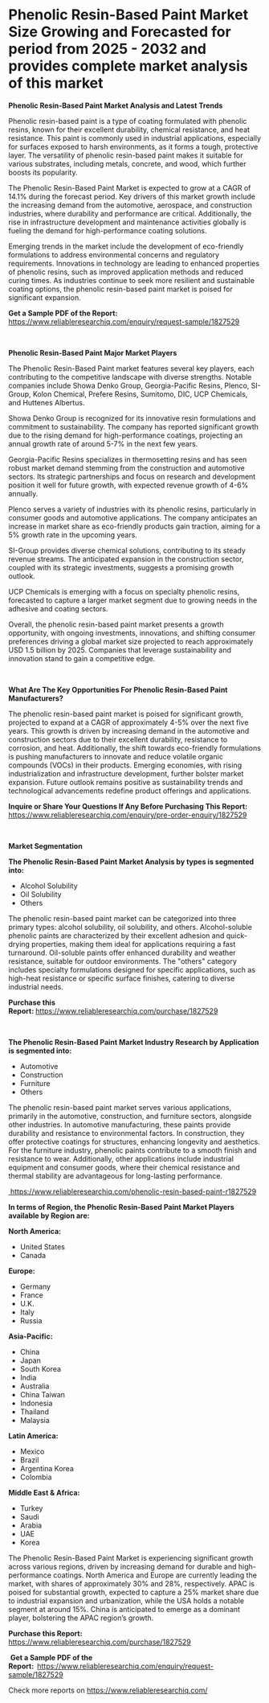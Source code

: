 <p><h1>Phenolic Resin-Based Paint Market Size Growing and Forecasted for period from 2025 - 2032 and provides complete market analysis of this market</h1></p><p><strong>Phenolic Resin-Based Paint Market Analysis and Latest Trends</strong></p>
<p><p>Phenolic resin-based paint is a type of coating formulated with phenolic resins, known for their excellent durability, chemical resistance, and heat resistance. This paint is commonly used in industrial applications, especially for surfaces exposed to harsh environments, as it forms a tough, protective layer. The versatility of phenolic resin-based paint makes it suitable for various substrates, including metals, concrete, and wood, which further boosts its popularity.</p><p>The Phenolic Resin-Based Paint Market is expected to grow at a CAGR of 14.1% during the forecast period. Key drivers of this market growth include the increasing demand from the automotive, aerospace, and construction industries, where durability and performance are critical. Additionally, the rise in infrastructure development and maintenance activities globally is fueling the demand for high-performance coating solutions.</p><p>Emerging trends in the market include the development of eco-friendly formulations to address environmental concerns and regulatory requirements. Innovations in technology are leading to enhanced properties of phenolic resins, such as improved application methods and reduced curing times. As industries continue to seek more resilient and sustainable coating options, the phenolic resin-based paint market is poised for significant expansion.</p></p>
<p><strong>Get a Sample PDF of the Report:&nbsp;</strong> <a href="https://www.reliableresearchiq.com/enquiry/request-sample/1827529?utm_campaign=1870&utm_medium=2&utm_source=Github&utm_content=ia&utm_term=03022025&utm_id=phenolic-resin-based-paint">https://www.reliableresearchiq.com/enquiry/request-sample/1827529</a></p>
<p>&nbsp;</p>
<p><strong>Phenolic Resin-Based Paint Major Market Players</strong></p>
<p><p>The Phenolic Resin-Based Paint market features several key players, each contributing to the competitive landscape with diverse strengths. Notable companies include Showa Denko Group, Georgia-Pacific Resins, Plenco, SI-Group, Kolon Chemical, Prefere Resins, Sumitomo, DIC, UCP Chemicals, and Huttenes Albertus.</p><p>Showa Denko Group is recognized for its innovative resin formulations and commitment to sustainability. The company has reported significant growth due to the rising demand for high-performance coatings, projecting an annual growth rate of around 5-7% in the next few years.</p><p>Georgia-Pacific Resins specializes in thermosetting resins and has seen robust market demand stemming from the construction and automotive sectors. Its strategic partnerships and focus on research and development position it well for future growth, with expected revenue growth of 4-6% annually.</p><p>Plenco serves a variety of industries with its phenolic resins, particularly in consumer goods and automotive applications. The company anticipates an increase in market share as eco-friendly products gain traction, aiming for a 5% growth rate in the upcoming years.</p><p>SI-Group provides diverse chemical solutions, contributing to its steady revenue streams. The anticipated expansion in the construction sector, coupled with its strategic investments, suggests a promising growth outlook.</p><p>UCP Chemicals is emerging with a focus on specialty phenolic resins, forecasted to capture a larger market segment due to growing needs in the adhesive and coating sectors.</p><p>Overall, the phenolic resin-based paint market presents a growth opportunity, with ongoing investments, innovations, and shifting consumer preferences driving a global market size projected to reach approximately USD 1.5 billion by 2025. Companies that leverage sustainability and innovation stand to gain a competitive edge.</p></p>
<p>&nbsp;</p>
<p><strong>What Are The Key Opportunities For Phenolic Resin-Based Paint Manufacturers?</strong></p>
<p><p>The phenolic resin-based paint market is poised for significant growth, projected to expand at a CAGR of approximately 4-5% over the next five years. This growth is driven by increasing demand in the automotive and construction sectors due to their excellent durability, resistance to corrosion, and heat. Additionally, the shift towards eco-friendly formulations is pushing manufacturers to innovate and reduce volatile organic compounds (VOCs) in their products. Emerging economies, with rising industrialization and infrastructure development, further bolster market expansion. Future outlook remains positive as sustainability trends and technological advancements redefine product offerings and applications.</p></p>
<p><strong>Inquire or Share Your Questions If Any Before Purchasing This Report:</strong> <a href="https://www.reliableresearchiq.com/enquiry/pre-order-enquiry/1827529?utm_campaign=1870&utm_medium=2&utm_source=Github&utm_content=ia&utm_term=03022025&utm_id=phenolic-resin-based-paint">https://www.reliableresearchiq.com/enquiry/pre-order-enquiry/1827529</a></p>
<p>&nbsp;</p>
<p><strong>Market Segmentation</strong></p>
<p><strong>The Phenolic Resin-Based Paint Market Analysis by types is segmented into:</strong></p>
<p><ul><li>Alcohol Solubility</li><li>Oil Solubility</li><li>Others</li></ul></p>
<p><p>The phenolic resin-based paint market can be categorized into three primary types: alcohol solubility, oil solubility, and others. Alcohol-soluble phenolic paints are characterized by their excellent adhesion and quick-drying properties, making them ideal for applications requiring a fast turnaround. Oil-soluble paints offer enhanced durability and weather resistance, suitable for outdoor environments. The "others" category includes specialty formulations designed for specific applications, such as high-heat resistance or specific surface finishes, catering to diverse industrial needs.</p></p>
<p><strong>Purchase this Report:&nbsp;</strong><a href="https://www.reliableresearchiq.com/purchase/1827529?utm_campaign=1870&utm_medium=2&utm_source=Github&utm_content=ia&utm_term=03022025&utm_id=phenolic-resin-based-paint">https://www.reliableresearchiq.com/purchase/1827529</a></p>
<p>&nbsp;</p>
<p><strong>The Phenolic Resin-Based Paint Market Industry Research by Application is segmented into:</strong></p>
<p><ul><li>Automotive</li><li>Construction</li><li>Furniture</li><li>Others</li></ul></p>
<p><p>The phenolic resin-based paint market serves various applications, primarily in the automotive, construction, and furniture sectors, alongside other industries. In automotive manufacturing, these paints provide durability and resistance to environmental factors. In construction, they offer protective coatings for structures, enhancing longevity and aesthetics. For the furniture industry, phenolic paints contribute to a smooth finish and resistance to wear. Additionally, other applications include industrial equipment and consumer goods, where their chemical resistance and thermal stability are advantageous for long-lasting performance.</p></p>
<p><a href="https://www.reliableresearchiq.com/phenolic-resin-based-paint-r1827529?utm_campaign=1870&utm_medium=2&utm_source=Github&utm_content=ia&utm_term=03022025&utm_id=phenolic-resin-based-paint">&nbsp;https://www.reliableresearchiq.com/phenolic-resin-based-paint-r1827529</a></p>
<p><strong>In terms of Region, the Phenolic Resin-Based Paint Market Players available by Region are:</strong></p>
<p>
    <p> <strong> North America: </strong>
        <ul>
            <li>United States</li>
            <li>Canada</li>
        </ul>
        </p> 
    <p> <strong> Europe: </strong>
        <ul>
            <li>Germany</li>
            <li>France</li>
            <li>U.K.</li>
            <li>Italy</li>
            <li>Russia</li>
        </ul>
        </p> 
    <p> <strong> Asia-Pacific: </strong>
        <ul>
            <li>China</li>
            <li>Japan</li>
            <li>South Korea</li>
            <li>India</li>
            <li>Australia</li>
            <li>China Taiwan</li>
            <li>Indonesia</li>
            <li>Thailand</li>
            <li>Malaysia</li>
        </ul>
        </p> 
    <p> <strong> Latin America: </strong>
        <ul>
            <li>Mexico</li>
            <li>Brazil</li>
            <li>Argentina Korea</li>
            <li>Colombia</li>
        </ul>
        </p> 
    <p> <strong> Middle East & Africa: </strong>
        <ul>
            <li>Turkey</li>
            <li>Saudi</li>
            <li>Arabia</li>
            <li>UAE</li>
            <li>Korea</li>
        </ul>
    </p>
    </p>
<p><p>The Phenolic Resin-Based Paint Market is experiencing significant growth across various regions, driven by increasing demand for durable and high-performance coatings. North America and Europe are currently leading the market, with shares of approximately 30% and 28%, respectively. APAC is poised for substantial growth, expected to capture a 25% market share due to industrial expansion and urbanization, while the USA holds a notable segment at around 15%. China is anticipated to emerge as a dominant player, bolstering the APAC region’s growth.</p></p>
<p><strong>Purchase this Report: </strong><a href="https://www.reliableresearchiq.com/purchase/1827529?utm_campaign=1870&utm_medium=2&utm_source=Github&utm_content=ia&utm_term=03022025&utm_id=phenolic-resin-based-paint">https://www.reliableresearchiq.com/purchase/1827529</a></p>
<p>&nbsp;<strong>Get a Sample PDF of the Report:&nbsp;&nbsp;</strong><a href="https://www.reliableresearchiq.com/enquiry/request-sample/1827529?utm_campaign=1870&utm_medium=2&utm_source=Github&utm_content=ia&utm_term=03022025&utm_id=phenolic-resin-based-paint">https://www.reliableresearchiq.com/enquiry/request-sample/1827529</a></p>
<p><strong></strong></p>
<p>Check more reports on <a href="https://www.reliableresearchiq.com/?utm_campaign=1870&utm_medium=2&utm_source=Github&utm_content=ia&utm_term=03022025&utm_id=phenolic-resin-based-paint">https://www.reliableresearchiq.com/</a></p>